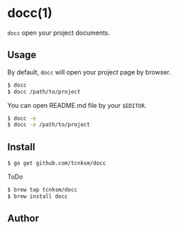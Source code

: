 # docc(1)

`docc` open your project documents.

## Usage

By default, `docc` will open your project page by browser.

```bash
$ docc
$ docc /path/to/project
```

You can open README.md file by your `$EDITOR`.

```bash
$ docc -e
$ docc -e /path/to/project
```

## Install

```bash
$ go get github.com/tcnksm/docc
```

ToDo

```bash
$ brew tap tcnksm/docc
$ brew install docc
```

## Author
